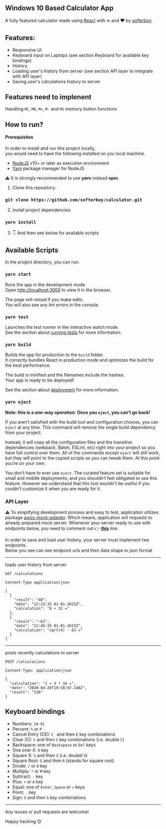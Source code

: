 ## Windows 10 Based Calculator App
A fully featured calculator made using [React](https://reactjs.org/) with :coffee: and :heart: by [softerboy](https://github.com/softerboy)

## Features:
* Responsive UI
* Keyboard input on Laptops (see section Keyboard for available key bindings)
* History
* Loading user's history from server (see section API layer to integrate with API layer)
* Saving user's calculations history to server
## Features need to implenent
Handling `MC`, `MR`, `M+`, `M-` and `MS` memory button functions

## How to run?

#### Prerequisites
In order to install and run this project locally,  
you would need to have the following installed on you local machine.
* [NodeJS](https://nodejs.org/en) v10+ or later as execution environment
* [Yarn](https://yarnpkg.com/) package manager for NodeJS  

:warning: It is strongly recommended to use **yarn** instead **npm**.

1. Clone this repository:
### `git clone https://github.com/softerboy/calculator.git`

2. Install project dependencies:
### `yarn install`

3. :point_down: And then see below for available scripts

## Available Scripts

In the project directory, you can run:

### `yarn start`

Runs the app in the development mode.<br />
Open [http://localhost:3000](http://localhost:3000) to view it in the browser.

The page will reload if you make edits.<br />
You will also see any lint errors in the console.

### `yarn test`

Launches the test runner in the interactive watch mode.<br />
See the section about [running tests](https://facebook.github.io/create-react-app/docs/running-tests) for more information.

### `yarn build`

Builds the app for production to the `build` folder.<br />
It correctly bundles React in production mode and optimizes the build for the best performance.

The build is minified and the filenames include the hashes.<br />
Your app is ready to be deployed!

See the section about [deployment](https://facebook.github.io/create-react-app/docs/deployment) for more information.

### `yarn eject`

**Note: this is a one-way operation. Once you `eject`, you can’t go back!**

If you aren’t satisfied with the build tool and configuration choices, you can `eject` at any time. This command will remove the single build dependency from your project.

Instead, it will copy all the configuration files and the transitive dependencies (webpack, Babel, ESLint, etc) right into your project so you have full control over them. All of the commands except `eject` will still work, but they will point to the copied scripts so you can tweak them. At this point you’re on your own.

You don’t have to ever use `eject`. The curated feature set is suitable for small and middle deployments, and you shouldn’t feel obligated to use this feature. However we understand that this tool wouldn’t be useful if you couldn’t customize it when you are ready for it.

### API Layer
:warning: To simplifying development process and easy to test, application utilizes package [axios-mock-adapter](https://github.com/ctimmerm/axios-mock-adapter). Which means, application will requests to already prepared mock server. Whenever your server ready to use with endpoints below, you need to comment out :point_right: **[this](https://github.com/softerboy/calculator/blob/master/src/index.js#L13)** line.

In order to save and load user history, your server must implement two endpoints.  
Below you see can see endpoint urls and their data shape in json format 

---

loads user history from server
```
GET /calculations

Content-Type application/json

[
  {
    "result": "40",
    "date": "12:23:35 01-01-2015Z",
    "calculation": "8 + 32 ="
  },
  {
    "result": "-61",
    "date": "12:45:35 01-01-2015Z",
    "calculation": "sqrt(4) - 63 ="
  }
]
```

---

posts recently calculations to server
```
POST /calculations

Content-Type: application/json

{
  "calculation": "1 + 3 * 34 =",
  "date": "2020-04-26T19:58:07.146Z",
  "result": "‭136‬"
}
```

## Keyboard bindings
* Numbers: `[0-9]`
* Percent: `%` or `P`
* Cancel Entry (CE): `C ` and then `E` key combinations
* Clear (C): `C` and then `C` key combinations (i.e. double `C`)
* Backspace: one of `Backspace` or  `Del` keys
* One over X: `O` key
* Square X: `S` and then `S`  (i.e. doubel `S`)
* Square Root: `S` and then `R` (stands for square root)
* Divide: `/` or `D` key
* Multiply: `*` or `M` key
* Subtract: `-` key
* Plus: `+` or `A` key
* Equal: one of `Enter`, `Space` or `=` keys
* Point: `.` key
* Sign: `S` and then `G` key combinations

---
Any issues or pull requests are welcome!

Happy hacking :blush:
